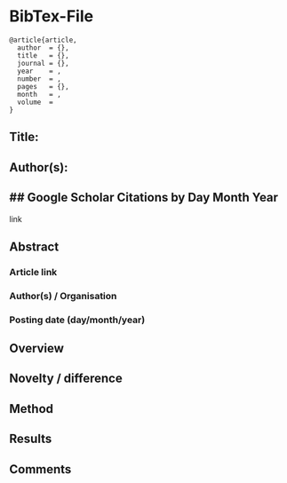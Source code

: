 # BibTex-File
```
@article{article,
  author  = {}, 
  title   = {},
  journal = {},
  year    = ,
  number  = ,
  pages   = {},
  month   = ,
  volume  = 
}
```

## Title:

## Author(s):

## ## Google Scholar Citations by Day Month Year
link

## Abstract

### Article link

### Author(s) / Organisation

### Posting date (day/month/year)

## Overview

## Novelty / difference

## Method 

## Results

## Comments

